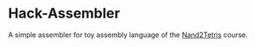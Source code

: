 # Hack-Assembler

A simple assembler for toy assembly language of the [Nand2Tetris](https://www.nand2tetris.org/) course.
